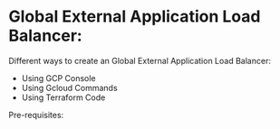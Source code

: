 # Global External Application Load Balancer:

Different ways to create an Global External Application Load Balancer:

- Using GCP Console
- Using Gcloud Commands
- Using Terraform Code

Pre-requisites:
